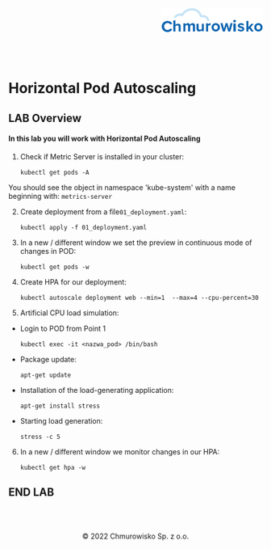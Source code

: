 <img src="../../../img/logo.png" alt="Chmurowisko logo" width="200" align="right">
<br><br>
<br><br>
<br><br>

# Horizontal Pod Autoscaling

## LAB Overview

#### In this lab you will work with Horizontal Pod Autoscaling

1. Check if Metric Server is installed in your cluster:
   
    ```
    kubectl get pods -A
    ```

You should see the object in namespace 'kube-system' with a name beginning with: `metrics-server`


2. Create deployment from a file`01_deployment.yaml`:
    ```
    kubectl apply -f 01_deployment.yaml
    ```

3. In a new / different window we set the preview in continuous mode of changes in POD:
    ```
    kubectl get pods -w
    ```

4. Create HPA for our deployment:
    ```
    kubectl autoscale deployment web --min=1  --max=4 --cpu-percent=30
    ```  

5. Artificial CPU load simulation:
 - Login to POD from Point 1
    ```
    kubectl exec -it <nazwa_pod> /bin/bash
    ```

 - Package update:
    ```
    apt-get update
    ```

- Installation of the load-generating application:
    ```
    apt-get install stress
    ```

 - Starting load generation:
    ```
    stress -c 5
    ```

6. In a new / different window we monitor changes in our HPA:
    ```
    kubectl get hpa -w
    ```

## END LAB

<br><br>

<center><p>&copy; 2022 Chmurowisko Sp. z o.o.<p></center>